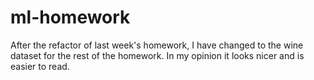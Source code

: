 # ml-homework

After the refactor of last week's homework, I have changed to the wine dataset for the rest of the homework. In my opinion it looks nicer and is easier to read. 
